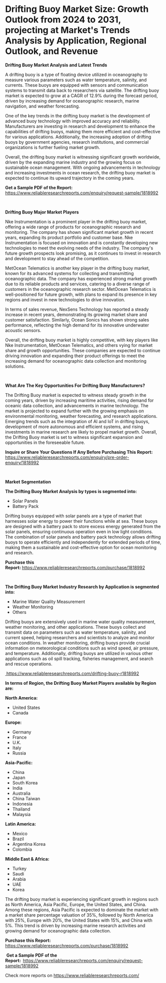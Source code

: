 <p><h1>Drifting Buoy Market Size: Growth Outlook from 2024 to 2031, projecting at Market's Trends Analysis by Application, Regional Outlook, and Revenue</h1></p><p><strong>Drifting Buoy Market Analysis and Latest Trends</strong></p>
<p><p>A drifting buoy is a type of floating device utilized in oceanography to measure various parameters such as water temperature, salinity, and currents. These buoys are equipped with sensors and communication systems to transmit data back to researchers via satellite. The drifting buoy market is expected to grow at a CAGR of 12.9% during the forecast period, driven by increasing demand for oceanographic research, marine navigation, and weather forecasting.</p><p>One of the key trends in the drifting buoy market is the development of advanced buoy technology with improved accuracy and reliability. Manufacturers are investing in research and development to enhance the capabilities of drifting buoys, making them more efficient and cost-effective for various applications. Additionally, the increasing adoption of drifting buoys by government agencies, research institutions, and commercial organizations is further fueling market growth.</p><p>Overall, the drifting buoy market is witnessing significant growth worldwide, driven by the expanding marine industry and the growing focus on sustainable ocean management. With ongoing advancements in technology and increasing investments in ocean research, the drifting buoy market is expected to continue its upward trajectory in the coming years.</p></p>
<p><strong>Get a Sample PDF of the Report:&nbsp;</strong> <a href="https://www.reliableresearchreports.com/enquiry/request-sample/1818992">https://www.reliableresearchreports.com/enquiry/request-sample/1818992</a></p>
<p>&nbsp;</p>
<p><strong>Drifting Buoy Major Market Players</strong></p>
<p><p>Nke Instrumentation is a prominent player in the drifting buoy market, offering a wide range of products for oceanographic research and monitoring. The company has shown significant market growth in recent years, expanding its product portfolio and customer base. Nke Instrumentation is focused on innovation and is constantly developing new technologies to meet the evolving needs of the industry. The company's future growth prospects look promising, as it continues to invest in research and development to stay ahead of the competition.</p><p>MetOcean Telematics is another key player in the drifting buoy market, known for its advanced systems for collecting and transmitting oceanographic data. The company has experienced strong market growth due to its reliable products and services, catering to a diverse range of customers in the oceanographic research sector. MetOcean Telematics is well-positioned for future growth, with plans to expand its presence in key regions and invest in new technologies to drive innovation.</p><p>In terms of sales revenue, NexSens Technology has reported a steady increase in recent years, demonstrating its growing market share and customer satisfaction. Similarly, Ocean Sonics has shown strong sales performance, reflecting the high demand for its innovative underwater acoustic sensors.</p><p>Overall, the drifting buoy market is highly competitive, with key players like Nke Instrumentation, MetOcean Telematics, and others vying for market share and growth opportunities. These companies are expected to continue driving innovation and expanding their product offerings to meet the increasing demand for oceanographic data collection and monitoring solutions.</p></p>
<p>&nbsp;</p>
<p><strong>What Are The Key Opportunities For Drifting Buoy Manufacturers?</strong></p>
<p><p>The Drifting Buoy market is expected to witness steady growth in the coming years, driven by increasing maritime activities, rising demand for oceanic data collection, and advancements in marine technology. The market is projected to expand further with the growing emphasis on environmental monitoring, weather forecasting, and research applications. Emerging trends such as the integration of AI and IoT in drifting buoys, development of more autonomous and efficient systems, and rising investments in marine research are likely to propel market growth. Overall, the Drifting Buoy market is set to witness significant expansion and opportunities in the foreseeable future.</p></p>
<p><strong>Inquire or Share Your Questions If Any Before Purchasing This Report:</strong> <a href="https://www.reliableresearchreports.com/enquiry/pre-order-enquiry/1818992">https://www.reliableresearchreports.com/enquiry/pre-order-enquiry/1818992</a></p>
<p>&nbsp;</p>
<p><strong>Market Segmentation</strong></p>
<p><strong>The Drifting Buoy Market Analysis by types is segmented into:</strong></p>
<p><ul><li>Solar Panels</li><li>Battery Pack</li></ul></p>
<p><p>Drifting buoys equipped with solar panels are a type of market that harnesses solar energy to power their functions while at sea. These buoys are designed with a battery pack to store excess energy generated from the solar panels, ensuring continuous operation even in low light conditions. The combination of solar panels and battery pack technology allows drifting buoys to operate efficiently and independently for extended periods of time, making them a sustainable and cost-effective option for ocean monitoring and research.</p></p>
<p><strong>Purchase this Report:&nbsp;</strong><a href="https://www.reliableresearchreports.com/purchase/1818992">https://www.reliableresearchreports.com/purchase/1818992</a></p>
<p>&nbsp;</p>
<p><strong>The Drifting Buoy Market Industry Research by Application is segmented into:</strong></p>
<p><ul><li>Marine Water Quality Measurement</li><li>Weather Monitoring</li><li>Others</li></ul></p>
<p><p>Drifting buoys are extensively used in marine water quality measurement, weather monitoring, and other applications. These buoys collect and transmit data on parameters such as water temperature, salinity, and current speed, helping researchers and scientists to analyze and monitor ocean conditions. In weather monitoring, drifting buoys provide crucial information on meteorological conditions such as wind speed, air pressure, and temperature. Additionally, drifting buoys are utilized in various other applications such as oil spill tracking, fisheries management, and search and rescue operations.</p></p>
<p><a href="https://www.reliableresearchreports.com/drifting-buoy-r1818992">&nbsp;https://www.reliableresearchreports.com/drifting-buoy-r1818992</a></p>
<p><strong>In terms of Region, the Drifting Buoy Market Players available by Region are:</strong></p>
<p>
    <p> <strong> North America: </strong>
        <ul>
            <li>United States</li>
            <li>Canada</li>
        </ul>
        </p> 
    <p> <strong> Europe: </strong>
        <ul>
            <li>Germany</li>
            <li>France</li>
            <li>U.K.</li>
            <li>Italy</li>
            <li>Russia</li>
        </ul>
        </p> 
    <p> <strong> Asia-Pacific: </strong>
        <ul>
            <li>China</li>
            <li>Japan</li>
            <li>South Korea</li>
            <li>India</li>
            <li>Australia</li>
            <li>China Taiwan</li>
            <li>Indonesia</li>
            <li>Thailand</li>
            <li>Malaysia</li>
        </ul>
        </p> 
    <p> <strong> Latin America: </strong>
        <ul>
            <li>Mexico</li>
            <li>Brazil</li>
            <li>Argentina Korea</li>
            <li>Colombia</li>
        </ul>
        </p> 
    <p> <strong> Middle East & Africa: </strong>
        <ul>
            <li>Turkey</li>
            <li>Saudi</li>
            <li>Arabia</li>
            <li>UAE</li>
            <li>Korea</li>
        </ul>
    </p>
    </p>
<p><p>The drifting buoy market is experiencing significant growth in regions such as North America, Asia Pacific, Europe, the United States, and China. Among these regions, Asia Pacific is expected to dominate the market with a market share percentage valuation of 35%, followed by North America with 25%, Europe with 20%, the United States with 15%, and China with 5%. This trend is driven by increasing marine research activities and growing demand for oceanographic data collection.</p></p>
<p><strong>Purchase this Report: </strong><a href="https://www.reliableresearchreports.com/purchase/1818992">https://www.reliableresearchreports.com/purchase/1818992</a></p>
<p>&nbsp;<strong>Get a Sample PDF of the Report:&nbsp;&nbsp;</strong><a href="https://www.reliableresearchreports.com/enquiry/request-sample/1818992">https://www.reliableresearchreports.com/enquiry/request-sample/1818992</a></p>
<p><strong></strong></p>
<p>Check more reports on <a href="https://www.reliableresearchreports.com/">https://www.reliableresearchreports.com/</a></p>